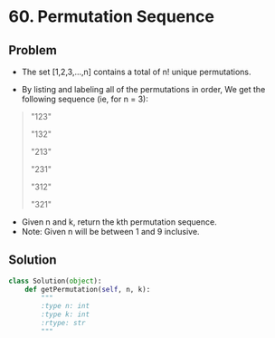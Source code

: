 # 60. Permutation Sequence

## Problem
- The set [1,2,3,…,n] contains a total of n! unique permutations.

- By listing and labeling all of the permutations in order, We get the following sequence (ie, for n = 3):

> "123"
> 
> "132"
> 
> "213"
> 
> "231"
> 
> "312"
> 
> "321"

- Given n and k, return the kth permutation sequence.
- Note: Given n will be between 1 and 9 inclusive.

## Solution
```python
class Solution(object):
    def getPermutation(self, n, k):
        """
        :type n: int
        :type k: int
        :rtype: str
        """
```
